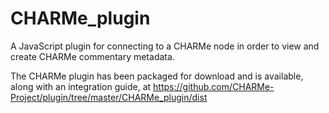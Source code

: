 CHARMe_plugin
=============

A JavaScript plugin for connecting to a CHARMe node in order to view and create CHARMe commentary metadata.

The CHARMe plugin has been packaged for download and is available, along with an integration guide, at https://github.com/CHARMe-Project/plugin/tree/master/CHARMe_plugin/dist
